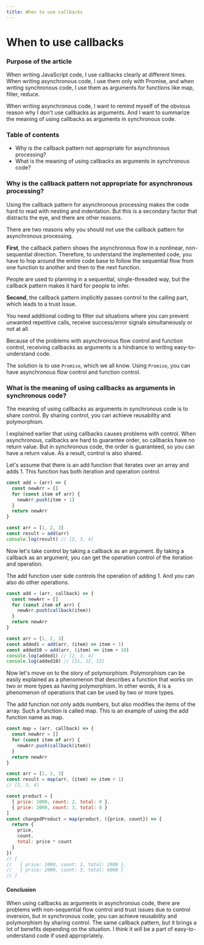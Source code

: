 ```yaml
---
title: When to use callbacks
---
```

# When to use callbacks
### Purpose of the article
When writing JavaScript code, I use callbacks clearly at different times. When writing asynchronous code, I use them only with Promise, and when writing synchronous code, I use them as arguments for functions like map, filter, reduce.

When writing asynchronous code, I want to remind myself of the obvious reason why I don't use callbacks as arguments. And I want to summarize the meaning of using callbacks as arguments in synchronous code.

### Table of contents
- Why is the callback pattern not appropriate for asynchronous processing?
- What is the meaning of using callbacks as arguments in synchronous code?

### Why is the callback pattern not appropriate for asynchronous processing?
Using the callback pattern for asynchronous processing makes the code hard to read with nesting and indentation. But this is a secondary factor that distracts the eye, and there are other reasons.

There are two reasons why you should not use the callback pattern for asynchronous processing.

**First**, the callback pattern shows the asynchronous flow in a nonlinear, non-sequential direction. Therefore, to understand the implemented code, you have to hop around the entire code base to follow the sequential flow from one function to another and then to the next function.

People are used to planning in a sequential, single-threaded way, but the callback pattern makes it hard for people to infer.

**Second**, the callback pattern implicitly passes control to the calling part, which leads to a trust issue.

You need additional coding to filter out situations where you can prevent unwanted repetitive calls, receive success/error signals simultaneously or not at all.

Because of the problems with asynchronous flow control and function control, receiving callbacks as arguments is a hindrance to writing easy-to-understand code.

The solution is to use `Promise`, which we all know. Using `Promise`, you can have asynchronous flow control and function control.

### What is the meaning of using callbacks as arguments in synchronous code?
The meaning of using callbacks as arguments in synchronous code is to share control. By sharing control, you can achieve reusability and polymorphism.

I explained earlier that using callbacks causes problems with control. When asynchronous, callbacks are hard to guarantee order, so callbacks have no return value.
But in synchronous code, the order is guaranteed, so you can have a return value. As a result, control is also shared.

Let's assume that there is an add function that iterates over an array and adds 1. This function has both iteration and operation control.
```js
const add = (arr) => {
  const newArr = []
  for (const item of arr) {
    newArr.push(item + 1)
  }
  return newArr
}

const arr = [1, 2, 3]
const result = add(arr)
console.log(result) // [2, 3, 4]
```

Now let's take control by taking a callback as an argument. By taking a callback as an argument, you can get the operation control of the iteration and operation.

The add function user side controls the operation of adding 1. And you can also do other operations.
```js
const add = (arr, callback) => {
  const newArr = []
  for (const item of arr) {
    newArr.push(callback(item))
  }
  return newArr
}

const arr = [1, 2, 3]
const added1 = add(arr, (item) => item + 1)
const added10 = add(arr, (item) => item + 10)
console.log(added1) // [2, 3, 4]
console.log(added10) // [11, 12, 13]
```

Now let's move on to the story of polymorphism. Polymorphism can be easily explained as a phenomenon that describes a function that works on two or more types as having polymorphism. In other words, it is a phenomenon of operations that can be used by two or more types.

The add function not only adds numbers, but also modifies the items of the array.
Such a function is called map. This is an example of using the add function name as map.
```js
const map = (arr, callback) => {
  const newArr = []
  for (const item of arr) {
    newArr.push(callback(item))
  }
  return newArr
}
```
```js
const arr = [1, 2, 3]
const result = map(arr, (item) => item + 1)
// [2, 3, 4]
```
```js
const product = [
  { price: 1000, count: 2, total: 0 },
  { price: 2000, count: 3, total: 0 }
]
const changedProduct = map(product, ({price, count}) => {
  return {
    price,
    count,
    total: price * count
  }
})
// [
//   { price: 1000, count: 2, total: 2000 },
//   { price: 2000, count: 3, total: 6000 }
// ]
```

#### Conclusion
When using callbacks as arguments in asynchronous code, there are problems with non-sequential flow control and trust issues due to control inversion, but
in synchronous code, you can achieve reusability and polymorphism by sharing control.
The same callback pattern, but it brings a lot of benefits depending on the situation. I think it will be a part of easy-to-understand code if used appropriately.
